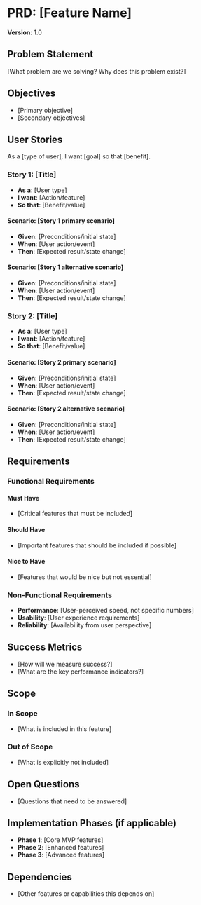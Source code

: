 # PRD: [Feature Name]

<!--
PRD WRITING GUIDELINES:

PRDs should focus on WHY and WHAT, not HOW:

✅ DO (Why/What):
- WHY: Explain the problem and user needs
- WHY: Describe the business value and impact
- WHAT: Define user-facing functionality
- WHAT: Specify desired outcomes and behaviors
- WHAT: Describe success criteria

❌ DON'T (How):
- HOW: Implementation details ("single-line input", "Enter key")
- HOW: Technical architecture ("LLM API", "SQLite database")
- HOW: Internal processing ("parsing system", "AI processes")
- HOW: Specific response times ("100ms", "2 seconds")

Examples:
❌ "Single-line task input with Enter to save"
✅ "Minimal friction task capture interface"

❌ "Use LLM API service for natural language processing"
✅ "Natural language understanding capability"

❌ "Task creation completes in <200ms"
✅ "Instant feedback for all user actions"

Technical implementation details belong in the Design Doc.
-->

**Version**: 1.0

## Problem Statement

[What problem are we solving? Why does this problem exist?]

## Objectives

- [Primary objective]
- [Secondary objectives]

## User Stories

As a [type of user], I want [goal] so that [benefit].

### Story 1: [Title]

- **As a**: [User type]
- **I want**: [Action/feature]
- **So that**: [Benefit/value]

#### Scenario: [Story 1 primary scenario]

- **Given**: [Preconditions/initial state]
- **When**: [User action/event]
- **Then**: [Expected result/state change]

<!--
💡 Use Given-When-Then format for testable conditions:
- Given: Test preconditions or initial state
- When: User actions or system events
- Then: Expected results or state changes

Example:
Scenario: Successful task creation
- Given: User is on the task list page
- When: User enters "Buy milk" and presses Enter
- Then: Task "Buy milk" appears in the task list with pending status
-->

#### Scenario: [Story 1 alternative scenario]

- **Given**: [Preconditions/initial state]
- **When**: [User action/event]
- **Then**: [Expected result/state change]

### Story 2: [Title]

- **As a**: [User type]
- **I want**: [Action/feature]
- **So that**: [Benefit/value]

#### Scenario: [Story 2 primary scenario]

- **Given**: [Preconditions/initial state]
- **When**: [User action/event]
- **Then**: [Expected result/state change]

#### Scenario: [Story 2 alternative scenario]

- **Given**: [Preconditions/initial state]
- **When**: [User action/event]
- **Then**: [Expected result/state change]

## Requirements

### Functional Requirements

#### Must Have

- [Critical features that must be included]

#### Should Have

- [Important features that should be included if possible]

#### Nice to Have

- [Features that would be nice but not essential]

### Non-Functional Requirements

- **Performance**: [User-perceived speed, not specific numbers]
- **Usability**: [User experience requirements]
- **Reliability**: [Availability from user perspective]

## Success Metrics

- [How will we measure success?]
- [What are the key performance indicators?]

## Scope

### In Scope

- [What is included in this feature]

### Out of Scope

- [What is explicitly not included]

## Open Questions

- [Questions that need to be answered]

## Implementation Phases (if applicable)

- **Phase 1**: [Core MVP features]
- **Phase 2**: [Enhanced features]
- **Phase 3**: [Advanced features]

## Dependencies

- [Other features or capabilities this depends on]

<!-- Note: Avoid specifying technical implementations like specific APIs or databases -->
